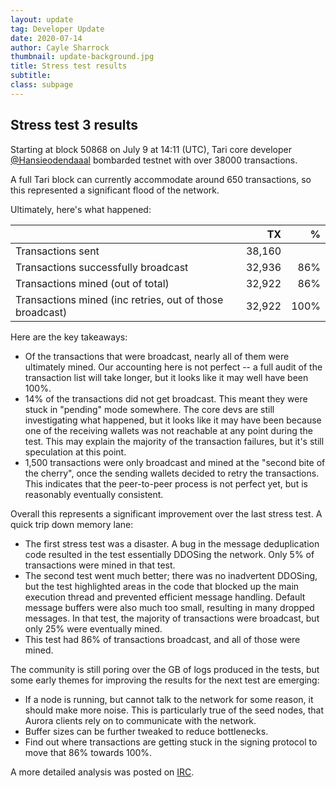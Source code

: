 ```yaml
---
layout: update
tag: Developer Update
date: 2020-07-14
author: Cayle Sharrock
thumbnail: update-background.jpg
title: Stress test results
subtitle:
class: subpage
---
```


## Stress test 3 results

Starting at block 50868 on July 9 at 14:11 (UTC), Tari core developer
[@Hansieodendaaal](https://github.com/hansieodendaal) bombarded testnet with over 38000 transactions.

A full Tari block can currently accommodate around 650 transactions, so this represented a significant flood of the
network.

Ultimately, here's what happened:

|                                                          |     TX |    % |
| :------------------------------------------------------- | -----: | ---: |
| Transactions sent                                        | 38,160 |      |
| Transactions successfully broadcast                      | 32,936 |  86% |
| Transactions mined (out of total)                        | 32,922 |  86% |
| Transactions mined (inc retries, out of those broadcast) | 32,922 | 100% |

Here are the key takeaways:

- Of the transactions that were broadcast, nearly all of them were ultimately mined. Our accounting here is not perfect
  -- a full audit of the transaction list will take longer, but it looks like it may well have been 100%.
- 14% of the transactions did not get broadcast. This meant they were stuck in "pending" mode somewhere. The core devs
  are still investigating what happened, but it looks like it may have been because one of the receiving wallets
  was not reachable at any point during the test. This may explain the majority of the transaction failures, but it's
  still speculation at this point.
- 1,500 transactions were only broadcast and mined at the "second bite of the cherry", once the sending wallets decided
  to retry the transactions. This indicates that the peer-to-peer process is not perfect yet, but is reasonably
  eventually consistent.

Overall this represents a significant improvement over the last stress test. A quick trip down memory lane:

- The first stress test was a disaster. A bug in the message deduplication code resulted in the test essentially DDOSing
  the network. Only 5% of transactions were mined in that test.
- The second test went much better; there was no inadvertent DDOSing, but the test highlighted areas in the code that
  blocked up the main execution thread and prevented efficient message handling. Default message buffers were also much
  too small, resulting in many dropped messages. In that test, the majority of transactions were broadcast, but only 25%
  were eventually mined.
- This test had 86% of transactions broadcast, and all of those were mined.

The community is still poring over the GB of logs produced in the tests, but some early themes for improving the results
for the next test are emerging:

- If a node is running, but cannot talk to the network for some reason, it should make more noise. This is particularly
  true of the seed nodes, that Aurora clients rely on to communicate with the network.
- Buffer sizes can be further tweaked to reduce bottlenecks.
- Find out where transactions are getting stuck in the signing protocol to move that 86% towards 100%.

A more detailed analysis was posted on [IRC](https://yac.metalworks.tarilabs.com/uploads/db5bdb18712f1152/Stress%20test%20of%2020200710%20Analysis.md).
